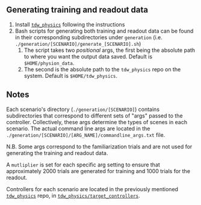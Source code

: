 ## Generating training and readout data

1. Install [`tdw_physics`](https://github.com/neuroailab/tdw_physics/tree/master) following the instructions
2. Bash scripts for generating both training and readout data can be found in their corresponding subdirectories under `generation` (i.e. `./generation/[SCENARIO]/generate_[SCENARIO].sh`)
   1. The script takes two *positional* args, the first being the absolute path to where you want the output data saved. Default is `$HOME/physion_data`.
   2. The second is the absolute path to the `tdw_physics` repo on the system. Default is `$HOME/tdw_physics`.
## Notes
Each scenario's directory (`./generation/[SCENARIO]`) contains subdirectories that correspond to different sets of "args" passed to the controller. Collectively, these args determine the types of scenes in each scenario. The actual command line args are located in the `./generation/[SCENARIO]/[ARG_NAME]/commandline_args.txt` file. 

N.B. Some args correspond to the familiarization trials and are not used for generating the training and readout data. 

A `mutliplier` is set for each specific arg setting to ensure that approximately 2000 trials are generated for training and 1000 trials for the readout. 

Controllers for each scenario are located in the previously mentioned [`tdw_physics`](https://github.com/neuroailab/tdw_physics/tree/master) repo, in [`tdw_physics/target_controllers`](https://github.com/neuroailab/tdw_physics/tree/master/tdw_physics/target_controllers).
